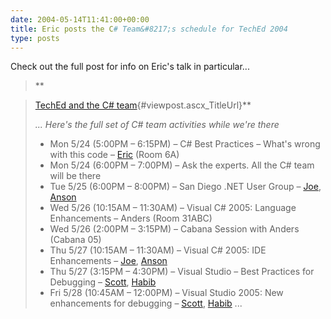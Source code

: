 ```yaml
---
date: 2004-05-14T11:41:00+00:00
title: Eric posts the C# Team&#8217;s schedule for TechEd 2004
type: posts
---
```

Check out the full post for info on Eric's talk in particular...

> **

> [TechEd and the C# team](http://blogs.msdn.com/ericgu/archive/2004/05/13/131520.aspx){#viewpost.ascx_TitleUrl}**
>
> _... Here's the full set of C# team activities while we're there_
>
>   * Mon 5/24 (5:00PM &#8211; 6:15PM) &#8211; C# Best Practices &#8211; What's wrong with this code &#8211; [Eric](http://blogs.msdn.com/ericgu) (Room 6A)
>   * Mon 5/24 (6:00PM &#8211; 7:00PM) &#8211; Ask the experts. All the C# team will be there
>   * Tue  5/25 (6:00PM &#8211; 8:00PM) &#8211; San Diego .NET User Group &#8211; [Joe](http://blogs.msdn.com/joen), [Anson](http://blogs.msdn.com/ansonh)
>   * Wed 5/26 (10:15AM &#8211; 11:30AM) &#8211; Visual C# 2005: Language Enhancements &#8211; Anders (Room 31ABC)
>   * Wed 5/26 (2:00PM &#8211; 3:15PM) &#8211; Cabana Session with Anders (Cabana 05)
>   * Thu   5/27 (10:15AM &#8211; 11:30AM) &#8211; Visual C# 2005: IDE Enhancements &#8211; [Joe](http://blogs.msdn.com/joen), [Anson](http://blogs.msdn.com/ansonh)
>   * Thu   5/27 (3:15PM &#8211; 4:30PM) &#8211; Visual Studio &#8211; Best Practices for Debugging &#8211; [Scott](http://blogs.msdn.com/scottno), [Habib](http://blogs.msdn.com/habibh)
>   * Fri    5/28 (10:45AM &#8211; 12:00PM) &#8211; Visual Studio 2005: New enhancements for debugging &#8211; [Scott](http://blogs.msdn.com/scottno), [Habib](http://blogs.msdn.com/habibh) ...
